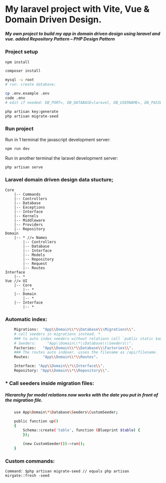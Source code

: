 # My laravel project with Vite, Vue & Domain Driven Design.

##### My own project to build my app in domain driven design using laravel and vue. added Repository Pattern – PHP Design Pattern

### Project setup

```sh
npm install

composer install

mysql -u root
# run: create database;

cp .env.example .env
code .env
# edit if needed: DB_PORT=, DB_DATABASE=laravel, DB_USERNAME=, DB_PASSWORD=

php artisan key:generate
php artisan migrate-seed
```

### Run project

Run in 1 terminal the javascript development server:

```sh
npm run dev
```

Run in another terminal the laravel development server:

```sh
php artisan serve
```

### Laravel domain driven design data stucture;
    Core
        |-- Commands
        |-- Controllers
        |-- Database
        |-- Exceptions
        |-- Interface
        |-- Kernels
        |-- Middleware
        |-- Providers
        |-- Repository
    Domain
        |-- * //= Names
            |-- Controllers
            |-- Database
            |-- Interface
            |-- Models
            |-- Repository
            |-- Request
            |-- Routes
    Interface
        |-- *
    Vue //= UI
        |-- Core
            |-- *
        |-- Domain
            |-- *
        |-- Interface
            |-- *
    
    
### Automatic index:
```sh
    Migrations:  "App\\Domain\\*\\Database\\\Migrations\\".
    # call seeders in migrations instead. *
    ### to auto index seeders without relations call `public static $autoIndex = true;` inside seeder file.
    # Seeders:     "App\\Domain\\*\\Database\\\Seeders\\".
    Factories:   "App\\Domain\\*\\Database\\\Factories\\".
    ### The routes auto indexer. usses the filename as /api/filename.
    Routes:      "App\\Domain\\*\\Routes".

    Interface: "App\\Domain\\*\\Interface\\".
    Repository: "App\\Domain\\*\\Repository\\".
```

### * Call seeders inside migration files: 
##### Hierarchy for model relations now works with the date you put in front of the migration file.
```sh
    use App\Domain\*\Database\Seeders\CustomSeeder;

    public function up()
    {
        Schema::create('table', function (Blueprint $table) {
        });

        (new CustomSeeder())->run();
    }
```

### Custom commands:
    Command: $php artisan migrate-seed // equals php artisan mirgate::fresh -seed 
